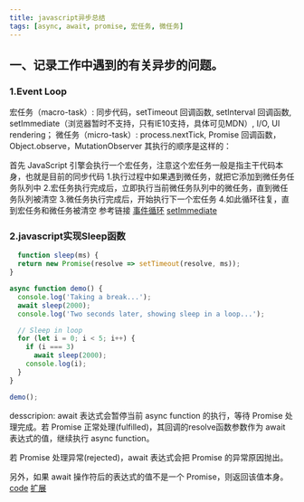```yaml
---
title: javascript异步总结
tags: [async, await, promise, 宏任务, 微任务]
---
```

## 一、记录工作中遇到的有关异步的问题。

### 1.Event Loop
宏任务（macro-task）: 同步代码，setTimeout 回调函数, setInterval 回调函数, setImmediate（浏览器暂时不支持，只有IE10支持，具体可见MDN）, I/O, UI rendering；
微任务（micro-task）: process.nextTick, Promise 回调函数，Object.observe，MutationObserver
其执行的顺序是这样的：

首先 JavaScript 引擎会执行一个宏任务，注意这个宏任务一般是指主干代码本身，也就是目前的同步代码
1.执行过程中如果遇到微任务，就把它添加到微任务任务队列中
2.宏任务执行完成后，立即执行当前微任务队列中的微任务，直到微任务队列被清空
3.微任务执行完成后，开始执行下一个宏任务
4.如此循环往复，直到宏任务和微任务被清空
参考链接
[事件循环](https://juejin.cn/post/6844903764202094606)
[setImmediate](https://developer.mozilla.org/zh-CN/docs/Web/API/Window/setImmediate)

### 2.javascript实现Sleep函数
```javascript
  function sleep(ms) {
  return new Promise(resolve => setTimeout(resolve, ms));
}

async function demo() {
  console.log('Taking a break...');
  await sleep(2000);
  console.log('Two seconds later, showing sleep in a loop...');

  // Sleep in loop
  for (let i = 0; i < 5; i++) {
    if (i === 3)
      await sleep(2000);
    console.log(i);
  }
}

demo();
```
desscripion:
await 表达式会暂停当前 async function 的执行，等待 Promise 处理完成。若 Promise 正常处理(fulfilled)，其回调的resolve函数参数作为 await 表达式的值，继续执行 async function。

若 Promise 处理异常(rejected)，await 表达式会把 Promise 的异常原因抛出。

另外，如果 await 操作符后的表达式的值不是一个 Promise，则返回该值本身。
[code](https://stackoverflow.com/questions/951021/what-is-the-javascript-version-of-sleep)
[扩展](https://juejin.cn/post/6857725993633710087)